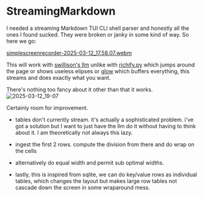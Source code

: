 # StreamingMarkdown

I needed a streaming Markdown TUI CLI shell parser and honestly all the ones I found sucked. They were broken or janky in some kind of way. So here we go:

[simplescreenrecorder-2025-03-12_17.58.07.webm](https://github.com/user-attachments/assets/de4860d5-dd0e-411f-bda3-e3d60deb7938)

This will work with [swillison's llm](https://github.com/simonw/llm) unlike with [richify.py](https://github.com/gianlucatruda/richify) which jumps around the page or shows useless elipses or [glow](https://github.com/charmbracelet/glow) which buffers everything, this streams and does exactly what you want.

There's nothing too fancy about it other than that it works.
![2025-03-12_19-07](https://github.com/user-attachments/assets/eeb46c66-6ce3-41d6-94d4-89a7aefdc470)


Certainly room for improvement.

 * tables don't currently stream. it's actually a sophisticated problem. i've got a solution but I want to just have the llm do it without having to think about it. I am theoretically not always this lazy.

* ingest the first 2 rows. compute the division from there and do wrap on the cells

* alternatively do equal width and permit sub optimal widths.

* lastly, this is inspired from sqlite, we can do key/value rows as individual tables, which changes the layout but makes large row tables not cascade down the screen in some wraparound mess.
